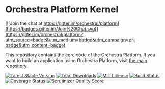 Orchestra Platform Kernel
==============

[![Join the chat at https://gitter.im/orchestral/platform](https://badges.gitter.im/Join%20Chat.svg)](https://gitter.im/orchestral/platform?utm_source=badge&utm_medium=badge&utm_campaign=pr-badge&utm_content=badge)

This repository contains the core code of the Orchestra Platform. If you want to build an application using Orchestra Platform, visit [the main repository](https://github.com/orchestral/platform).

[![Latest Stable Version](https://img.shields.io/github/release/orchestral/kernel.svg?style=flat-square)](https://packagist.org/packages/orchestra/kernel)
[![Total Downloads](https://img.shields.io/packagist/dt/orchestra/kernel.svg?style=flat-square)](https://packagist.org/packages/orchestra/kernel)
[![MIT License](https://img.shields.io/packagist/l/orchestra/kernel.svg?style=flat-square)](https://packagist.org/packages/orchestra/kernel)
[![Build Status](https://img.shields.io/travis/orchestral/kernel/master.svg?style=flat-square)](https://travis-ci.org/orchestral/kernel)
[![Coverage Status](https://img.shields.io/coveralls/orchestral/kernel/master.svg?style=flat-square)](https://coveralls.io/r/orchestral/kernel?branch=master)
[![Scrutinizer Quality Score](https://img.shields.io/scrutinizer/g/orchestral/kernel/master.svg?style=flat-square)](https://scrutinizer-ci.com/g/orchestral/kernel/)
